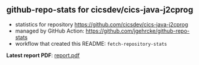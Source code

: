 ## github-repo-stats for cicsdev/cics-java-j2cprog

- statistics for repository https://github.com/cicsdev/cics-java-j2cprog
- managed by GitHub Action: https://github.com/jgehrcke/github-repo-stats
- workflow that created this README: `fetch-repository-stats`

**Latest report PDF**: [report.pdf](https://github.com/cicsdev/repo-stats/raw/github-repo-stats/cicsdev/cics-java-j2cprog/latest-report/report.pdf)

